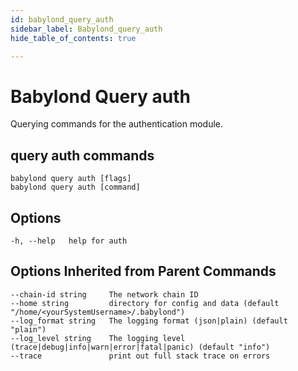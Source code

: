```yaml
---
id: babylond_query_auth
sidebar_label: Babylond_query_auth
hide_table_of_contents: true

---
```


# Babylond Query auth
Querying commands for the authentication module.
## query auth commands
```
babylond query auth [flags]
babylond query auth [command]
```
## Options
```
-h, --help   help for auth
```
## Options Inherited from Parent Commands
```
--chain-id string     The network chain ID
--home string         directory for config and data (default "/home/<yourSystemUsername>/.babylond")
--log_format string   The logging format (json|plain) (default "plain")
--log_level string    The logging level (trace|debug|info|warn|error|fatal|panic) (default "info")
--trace               print out full stack trace on errors
```